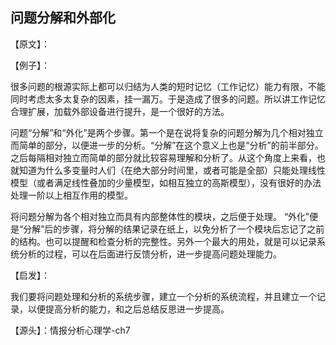 ## 问题分解和外部化

【原文】：  

【例子】：

很多问题的根源实际上都可以归结为人类的短时记忆（工作记忆）能力有限，不能同时考虑太多太复杂的因素，挂一漏万。于是造成了很多的问题。所以讲工作记忆合理扩展，加载外部设备进行提升，是一个很好的方法。  

问题“分解”和“外化”是两个步骤。第一个是在说将复杂的问题分解为几个相对独立而简单的部分，以便进一步的分析。“分解”在这个意义上也是“分析”的前半部分。之后每隔相对独立而简单的部分就比较容易理解和分析了。从这个角度上来看，也就知道为什么多变量时人们（在绝大部分时间里，或者可能是全部）只能处理线性模型（或者满足线性叠加的少量模型，如相互独立的高斯模型），没有很好的办法处理一阶以上相互作用的模型。  

将问题分解为各个相对独立而具有内部整体性的模块，之后便于处理。
“外化”便是“分解”后的步骤，将分解的结果记录在纸上，以免分析了一个模块后忘记了之前的结构。也可以提醒和检查分析的完整性。另外一个最大的用处，就是可以记录系统分析的过程，可以在后面进行反馈分析，进一步提高问题处理能力。

【启发】：

我们要将问题处理和分析的系统步骤，建立一个分析的系统流程，并且建立一个记录，以便提高分析的能力，和之后总结反思进一步提高。  

【源头】：情报分析心理学-ch7
